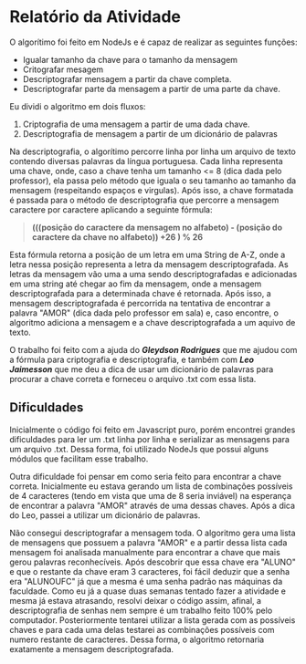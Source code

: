 

# Relatório da Atividade

O algorítimo foi feito em NodeJs e é capaz de realizar as seguintes funções:
- Igualar tamanho da chave para o tamanho da mensagem
- Critografar mesagem
- Descriptografar mensagem a partir da chave completa.
- Descriptografar parte da mensagem a partir de uma parte da chave.

Eu dividi o algoritmo em dois fluxos:
1. Criptografia de uma mensagem a partir de uma dada chave.
2. Descriptografia de mensagem a partir de um dicionário de palavras
 
Na descriptografia, o algorítimo percorre linha por linha um arquivo de texto contendo diversas palavras da língua portuguesa. Cada linha representa uma chave, onde, caso a chave tenha um tamanho <= 8 (dica dada pelo professor), ela passa pelo método que iguala o seu tamanho ao tamanho da mensagem (respeitando espaços e virgulas). Após isso, a chave formatada é passada para o método de descriptografia que percorre a mensagem caractere por caractere  aplicando a seguinte fórmula:

>  **(((posição do caractere da mensagem no alfabeto) - (posição do caractere da chave no alfabeto)) +26 ) % 26**

Esta fórmula retorna a posição de um letra em uma String de A-Z, onde a letra nessa posição representa a letra da mensagem descriptografada. As letras da mensagem vão uma a uma sendo descriptografadas e adicionadas em uma string até chegar ao fim da mensagem, onde a mensagem descriptografada para a determinada chave é retornada. Após isso, a mensagem descriptografada é percorrida na tentativa de encontrar a palavra "AMOR" (dica dada pelo professor em sala) e, caso encontre, o algoritmo adiciona a mensagem e a chave descriptografada a um aquivo de texto.

O trabalho foi feito com a ajuda do ***Gleydson Rodrigues*** que me ajudou com a fórmula para criptografia e descriptografia, e também com ***Leo Jaimesson*** que me deu a dica de usar um dicionário de palavras para procurar a chave correta e forneceu o arquivo .txt com essa lista.

## **Dificuldades**

Inicialmente o código foi feito em Javascript puro, porém encontrei grandes dificuldades para ler um .txt linha por linha e serializar as mensagens para um arquivo .txt. Dessa forma, foi utilizado NodeJs que possui alguns módulos que facilitam esse trabalho.

Outra dificuldade foi pensar em como seria feito para encontrar a chave correta. Inicialmente eu estava gerando um lista de combinações possíveis de 4 caracteres (tendo em vista que uma de 8 seria inviável) na esperança de encontrar a palavra "AMOR" através de uma dessas chaves. Após a dica do Leo, passei a utilizar um dicionário de palavras.

Não consegui descriptografar a mensagem toda. O algoritmo gera uma lista de mensagens que possuem a palavra "AMOR" e a partir dessa lista cada mensagem foi analisada manualmente para encontrar a chave que mais gerou palavras reconhecíveis. Após descobrir que essa chave era "ALUNO" e que o restante da chave eram 3 caracteres, foi fácil deduzir que a senha era "ALUNOUFC" já que a mesma é uma senha padrão nas máquinas da faculdade. Como eu já a quase duas semanas tentado fazer a atividade e mesma já estava atrasando, resolvi deixar o código assim, afinal, a descriptografia de senhas nem sempre é um trabalho feito 100% pelo computador. Posteriormente tentarei utilizar a lista gerada com as possíveis chaves e para cada uma delas testarei as combinações possíveis com numero restante de caracteres. Dessa forma, o algoritmo retornaria exatamente a mensagem descriptografada.
